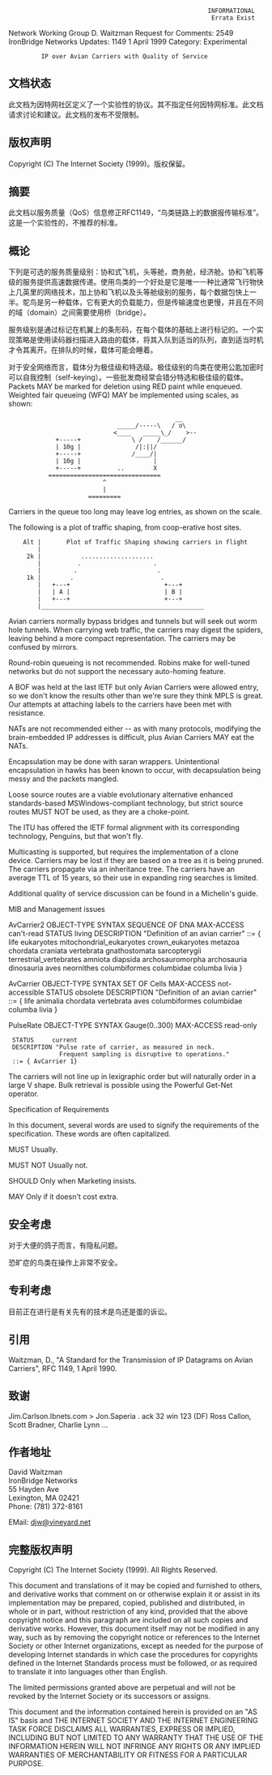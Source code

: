                                                            INFORMATIONAL
                                                            Errata Exist
Network Working Group                                    D. Waitzman
Request for Comments: 2549                       IronBridge Networks
Updates: 1149                                           1 April 1999
Category: Experimental


             IP over Avian Carriers with Quality of Service

## 文档状态
此文档为因特网社区定义了一个实验性的协议。其不指定任何因特网标准。此文档请求讨论和建议。此文档的发布不受限制。

## 版权声明
Copyright (C) The Internet Society (1999)。版权保留。

## 摘要
此文档以服务质量（QoS）信息修正RFC1149，“鸟类链路上的数据报传输标准”。这是一个实验性的，不推荐的标准。

## 概论
下列是可选的服务质量级别：协和式飞机，头等舱，商务舱，经济舱。协和飞机等级的服务提供高速数据传递。使用鸟类的一个好处是它是唯一一种比通常飞行物快上几英里的网络技术，加上协和飞机以及头等舱级别的服务，每个数据包快上一半。鸵鸟是另一种载体，它有更大的负载能力，但是传输速度也更慢，并且在不同的域（domain）之间需要使用桥（bridge）。

服务级别是通过标记在机翼上的条形码，在每个载体的基础上进行标记的。一个实现策略是使用读码器扫描进入路由的载体，将其入队到适当的队列，直到适当时机才令其离开。在排队的时候，载体可能会睡着。<br>

对于安全网络而言，载体分为极佳级和特选级。极佳级别的鸟类在使用公匙加密时可以自我控制（self-keying）。一些批发商经常会错分特选和极佳级的载体。
   Packets MAY be marked for deletion using RED paint while enqueued.
   Weighted fair queueing (WFQ) MAY be implemented using scales, as
   shown:

                                                  __
                                  _____/-----\   / o\
                                 <____   _____\_/    >--
                 +-----+              \ /    /______/
                 | 10g |               /|:||/
                 +-----+              /____/|
                 | 10g |                    |
                 +-----+          ..        X
               ===============================
                              ^
                              |
                          =========

   Carriers in the queue too long may leave log entries, as shown on the
   scale.

   The following is a plot of traffic shaping, from coop-erative host
   sites.


        Alt |       Plot of Traffic Shaping showing carriers in flight
            |
         2k |           ....................
            |          .                    .
            |         .                      .
         1k |        .                        .
            |   +---+                          +---+
            |   | A |                          | B |
            |   +---+                          +---+
            |_____________________________________________


   Avian carriers normally bypass bridges and tunnels but will seek out
   worm hole tunnels.  When carrying web traffic, the carriers may
   digest the spiders, leaving behind a more compact representation.
   The carriers may be confused by mirrors.

   Round-robin queueing is not recommended.  Robins make for well-tuned
   networks but do not support the necessary auto-homing feature.

   A BOF was held at the last IETF but only Avian Carriers were allowed
   entry, so we don't know the results other than we're sure they think
   MPLS is great.  Our attempts at attaching labels to the carriers have
   been met with resistance.

   NATs are not recommended either -- as with many protocols, modifying
   the brain-embedded IP addresses is difficult, plus Avian Carriers MAY
   eat the NATs.

   Encapsulation may be done with saran wrappers.  Unintentional
   encapsulation in hawks has been known to occur, with decapsulation
   being messy and the packets mangled.

   Loose source routes are a viable evolutionary alternative enhanced
   standards-based MSWindows-compliant technology, but strict source
   routes MUST NOT be used, as they are a choke-point.

   The ITU has offered the IETF formal alignment with its corresponding
   technology, Penguins, but that won't fly.

   Multicasting is supported, but requires the implementation of a clone
   device.  Carriers may be lost if they are based on a tree as it is
   being pruned.  The carriers propagate via an inheritance tree.  The
   carriers have an average TTL of 15 years, so their use in expanding
   ring searches is limited.

   Additional quality of service discussion can be found in a Michelin's
   guide.

MIB and Management issues

   AvCarrier2 OBJECT-TYPE
     SYNTAX     SEQUENCE OF DNA
     MAX-ACCESS can't-read
     STATUS     living
     DESCRIPTION "Definition of an avian carrier"
     ::= { life eukaryotes mitochondrial_eukaryotes crown_eukaryotes
           metazoa chordata craniata vertebrata gnathostomata
           sarcopterygii terrestrial_vertebrates amniota diapsida
           archosauromorpha archosauria dinosauria aves neornithes
           columbiformes columbidae columba livia }

   AvCarrier OBJECT-TYPE
     SYNTAX     SET OF Cells
     MAX-ACCESS not-accessible
     STATUS     obsolete
     DESCRIPTION "Definition of an avian carrier"
     ::= { life animalia chordata vertebrata aves
           columbiformes columbidae columba livia }

   PulseRate OBJECT-TYPE
     SYNTAX     Gauge(0..300)
     MAX-ACCESS read-only

     STATUS     current
     DESCRIPTION "Pulse rate of carrier, as measured in neck.
                  Frequent sampling is disruptive to operations."
     ::= { AvCarrier 1}

   The carriers will not line up in lexigraphic order but will
   naturally order in a large V shape.  Bulk retrieval is possible
   using the Powerful Get-Net operator.

Specification of Requirements

   In this document, several words are used to signify the requirements
   of the specification.  These words are often capitalized.

   MUST      Usually.

   MUST NOT  Usually not.

   SHOULD    Only when Marketing insists.

   MAY       Only if it doesn't cost extra.

## 安全考虑
对于大便的鸽子而言，有隐私问题。

恐旷症的鸟类在操作上非常不安全。

## 专利考虑
目前正在进行是有关先有的技术是鸟还是蛋的诉讼。

## 引用
Waitzman, D., "A Standard for the Transmission of IP Datagrams on Avian Carriers", RFC 1149, 1 April 1990.

## 致谢
   Jim.Carlson.Ibnets.com > Jon.Saperia . ack 32 win 123 (DF)
   Ross Callon, Scott Bradner, Charlie Lynn ...

## 作者地址
David Waitzman<br>
IronBridge Networks<br>
55 Hayden Ave<br>
Lexington, MA 02421<br>
Phone: (781) 372-8161

EMail: djw@vineyard.net

## 完整版权声明

   Copyright (C) The Internet Society (1999).  All Rights Reserved.

   This document and translations of it may be copied and furnished to
   others, and derivative works that comment on or otherwise explain it
   or assist in its implementation may be prepared, copied, published
   and distributed, in whole or in part, without restriction of any
   kind, provided that the above copyright notice and this paragraph are
   included on all such copies and derivative works.  However, this
   document itself may not be modified in any way, such as by removing
   the copyright notice or references to the Internet Society or other
   Internet organizations, except as needed for the purpose of
   developing Internet standards in which case the procedures for
   copyrights defined in the Internet Standards process must be
   followed, or as required to translate it into languages other than
   English.

   The limited permissions granted above are perpetual and will not be
   revoked by the Internet Society or its successors or assigns.

   This document and the information contained herein is provided on an
   "AS IS" basis and THE INTERNET SOCIETY AND THE INTERNET ENGINEERING
   TASK FORCE DISCLAIMS ALL WARRANTIES, EXPRESS OR IMPLIED, INCLUDING
   BUT NOT LIMITED TO ANY WARRANTY THAT THE USE OF THE INFORMATION
   HEREIN WILL NOT INFRINGE ANY RIGHTS OR ANY IMPLIED WARRANTIES OF
   MERCHANTABILITY OR FITNESS FOR A PARTICULAR PURPOSE.
